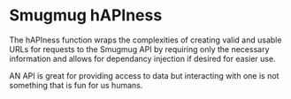 # Smugmug hAPIness

The hAPIness function wraps the complexities of creating valid and usable URLs for requests to the Smugmug API by requiring only the necessary information and allows for dependancy injection if desired for easier use.

AN API is great for providing access to data but interacting with one is not something that is fun for us humans.